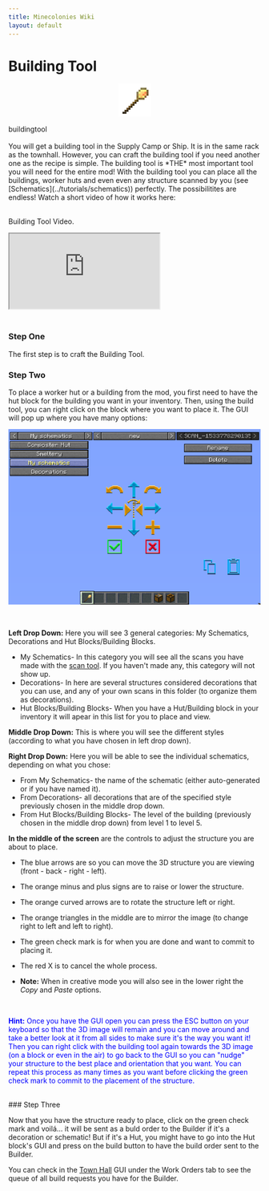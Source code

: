 ```yaml
---
title: Minecolonies Wiki
layout: default
---
```

# Building Tool

<div class="infobox box text-center">
    <p style="text-align:center;"><img src="../../assets/images/icons/minecolonies/sceptergold.png" alt="Build Tool"></p>
    <recipe>buildingtool</recipe>
</div>

<br>
You will get a building tool in the Supply Camp or Ship. It is in the same rack as the townhall. However, you can craft the building tool if you need another one as the recipe is simple. The building tool is *THE* most important tool you will need for the entire mod! With the building tool you can place all the buildings, worker huts and even even any structure scanned by you (see [Schematics](../tutorials/schematics)) perfectly. The possibilitites are endless! Watch a short video of how it works here:
<br><br>

<p class="h4"><a id="build_tool">Building Tool Video.</a></p>

<div class="embed-responsive embed-responsive-16by9">
  <iframe class="embed-responsive-item" src="https://www.youtube.com/embed/DVGGDUXbTOY" allow="autoplay; encrypted-media" allowfullscreen></iframe>
</div>
<br>

### Step One

The first step is to craft the Building Tool.
<br>

### Step Two

To place a worker hut or a building from the mod, you first need to have the hut block for the building you want in your inventory. Then, using the build tool, you can right click on the block where you want to place it. The GUI will pop up where you have many options:


<p style="text-align:center;"><img src="../../assets/images/tutorial/buildtool1.png" alt="Building Tool GUI"></p>
<br>

**Left Drop Down:** Here you will see 3 general categories: My Schematics, Decorations and Hut Blocks/Building Blocks.

- My Schematics- In this category you will see all the scans you have made with the [scan tool](../../source/items/scantool). If you haven't made any, this category will not show up.
- Decorations- In here are several structures considered decorations that you can use, and any of your own scans in this folder (to organize them as decorations).
- Hut Blocks/Building Blocks- When you have a Hut/Building block in your inventory it will apear in this list for you to place and view.


**Middle Drop Down:** This is where you will see the different styles (according to what you have chosen in left drop down).


**Right Drop Down:** Here you will be able to see the individual schematics, depending on what you chose:

- From My Schematics- the name of the schematic (either auto-generated or if you have named it).
- From Decorations- all decorations that are of the specified style previously chosen in the middle drop down.
- From Hut Blocks/Building Blocks- The level of the building (previously chosen in the middle drop down) from level 1 to level 5.


**In the middle of the screen** are the controls to adjust the structure you are about to place.

- The blue arrows are so you can move the 3D structure you are viewing (front - back - right - left).
- The orange minus and plus signs are to raise or lower the structure. 
- The orange curved arrows are to rotate the structure left or right.
- The orange triangles in the middle are to mirror the image (to change right to left and left to right).
- The green check mark is for when you are done and want to commit to placing it.
- The red X is to cancel the whole process.

- **Note:** When in creative mode you will also see in the lower right the *Copy* and *Paste* options.

<br>

<p style="color:Blue;"><b>Hint:</b> Once you have the GUI open you can press the ESC button on your keyboard so that the 3D image will remain and you can move around and take a better look at it from all sides to make sure it's the way you want it! Then you can right click with the building tool again towards the 3D image (on a block or even in the air) to go back to the GUI so you can "nudge" your structure to the best place and orientation that you want. You can repeat this process as many times as you want before clicking the green check mark to commit to the placement of the structure.</p>

<br>
### Step Three

Now that you have the structure ready to place, click on the green check mark and voilá... it will be sent as a buld order to the Builder if it's a decoration or schematic! But if it's a Hut, you might have to go into the Hut block's GUI and press on the build button to have the build order sent to the Builder.

You can check in the [Town Hall](../../source/buildings/townhall) GUI under the Work Orders tab to see the queue of all build requests you have for the Builder.
